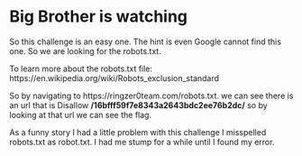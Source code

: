 <H1>Big Brother is watching </H1>
<p> So this challenge is an easy one. The hint is even Google cannot find this one.
So we are looking for the robots.txt.</p>

<p> To learn more about the robots.txt file: https://en.wikipedia.org/wiki/Robots_exclusion_standard
<p>

<p>So by navigating to https://ringzer0team.com/robots.txt. we can see there is an url
that is Disallow <b>/16bfff59f7e8343a2643bdc2ee76b2dc/</b> so by looking at that
url we can see the flag.<p>

<p> As a funny story I had a little problem with this challenge I misspelled robots.txt as
robot.txt. I had me stump for a while until I found my error. </p>
